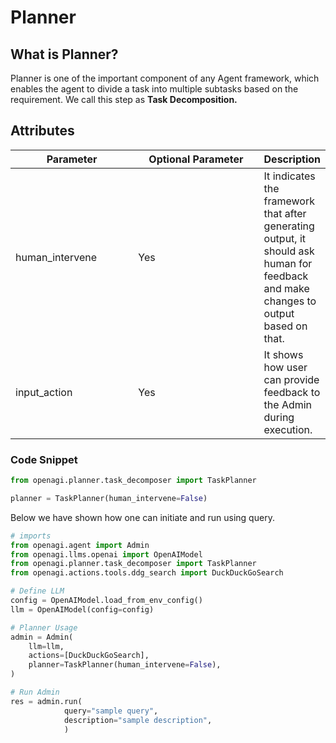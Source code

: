 # Planner

## What is Planner?

Planner is one of the important component of any Agent framework, which enables the agent to divide a task into multiple subtasks based on the requirement. We call this step as **Task Decomposition.**&#x20;

## Attributes



<table><thead><tr><th width="185">Parameter</th><th width="195">Optional Parameter</th><th>Description</th></tr></thead><tbody><tr><td>human_intervene</td><td>Yes</td><td>It indicates the framework that after generating output, it should ask human for feedback and make changes to output based on that.</td></tr><tr><td>input_action</td><td>Yes</td><td>It shows how user can provide feedback to the Admin during execution.</td></tr></tbody></table>

&#x20;&#x20;

### Code Snippet

```python
from openagi.planner.task_decomposer import TaskPlanner

planner = TaskPlanner(human_intervene=False)
```

Below we have shown how one can initiate and run using  query.

```python
# imports
from openagi.agent import Admin
from openagi.llms.openai import OpenAIModel
from openagi.planner.task_decomposer import TaskPlanner
from openagi.actions.tools.ddg_search import DuckDuckGoSearch

# Define LLM
config = OpenAIModel.load_from_env_config()
llm = OpenAIModel(config=config)

# Planner Usage
admin = Admin(
    llm=llm,
    actions=[DuckDuckGoSearch],
    planner=TaskPlanner(human_intervene=False),
)

# Run Admin
res = admin.run(
            query="sample query",
            description="sample description",
            )
```
